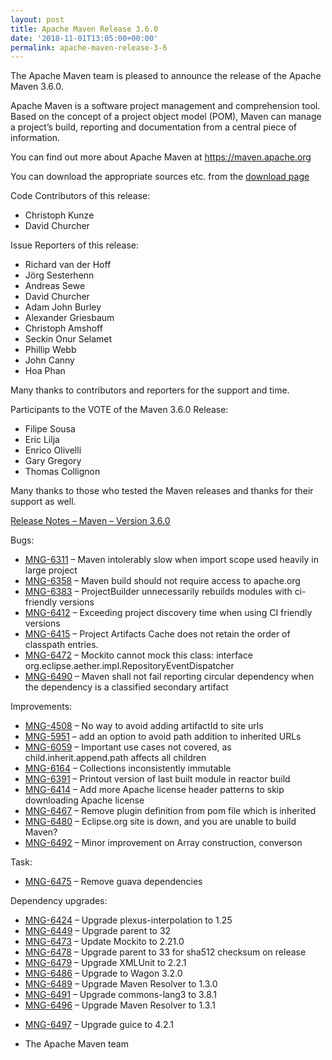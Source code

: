 ```yaml
---
layout: post
title: Apache Maven Release 3.6.0
date: '2018-11-01T13:05:00+00:00'
permalink: apache-maven-release-3-6
---
```

<div class="entry-content"><p>The Apache Maven team is pleased to announce the release of the Apache
Maven 3.6.0.</p>

<p>Apache Maven is a software project management and comprehension tool. Based
on the concept of a project object model (POM), Maven can manage a
project&rsquo;s build, reporting and documentation from a central piece of
information.</p>

<p>You can find out more about Apache Maven at <a href="https://maven.apache.org">https://maven.apache.org</a></p>

<p>You can download the appropriate sources etc. from
the <a href="https://maven.apache.org/download.cgi">download page</a></p>

<!-- more -->


<p>Code Contributors of this release:</p>

<ul>
<li>Christoph Kunze</li>
<li>David Churcher</li>
</ul>


<p>Issue Reporters of this release:</p>

<ul>
<li>Richard van der Hoff</li>
<li>Jörg Sesterhenn</li>
<li>Andreas Sewe</li>
<li>David Churcher</li>
<li>Adam John Burley</li>
<li>Alexander Griesbaum</li>
<li>Christoph Amshoff</li>
<li>Seckin Onur Selamet</li>
<li>Phillip Webb</li>
<li>John Canny</li>
<li>Hoa Phan</li>
</ul>


<p>Many thanks to contributors and reporters for the support and time.</p>

<p>Participants to the VOTE of the Maven 3.6.0 Release:</p>

<ul>
<li>Filipe Sousa</li>
<li>Eric Lilja</li>
<li>Enrico Olivelli</li>
<li>Gary Gregory</li>
<li>Thomas Collignon</li>
</ul>


<p>Many thanks to those who tested the Maven releases
and thanks for their support as well.</p>

<p><a href="https://issues.apache.org/jira/secure/ReleaseNote.jspa?projectId=12316922&amp;version=12338966">Release Notes &ndash; Maven &ndash; Version 3.6.0</a></p>

<p>Bugs:</p>

<ul>
<li><a href="https://issues.apache.org/jira/browse/MNG-6311">MNG-6311</a> &ndash; Maven intolerably slow when import scope used heavily in large project</li>
<li><a href="https://issues.apache.org/jira/browse/MNG-6358">MNG-6358</a> &ndash; Maven build should not require access to apache.org</li>
<li><a href="https://issues.apache.org/jira/browse/MNG-6383">MNG-6383</a> &ndash; ProjectBuilder unnecessarily rebuilds modules with ci-friendly versions</li>
<li><a href="https://issues.apache.org/jira/browse/MNG-6412">MNG-6412</a> &ndash; Exceeding project discovery time when using CI friendly versions</li>
<li><a href="https://issues.apache.org/jira/browse/MNG-6415">MNG-6415</a> &ndash; Project Artifacts Cache does not retain the order of classpath entries.</li>
<li><a href="https://issues.apache.org/jira/browse/MNG-6472">MNG-6472</a> &ndash; Mockito cannot mock this class: interface org.eclipse.aether.impl.RepositoryEventDispatcher</li>
<li><a href="https://issues.apache.org/jira/browse/MNG-6490">MNG-6490</a> &ndash; Maven shall not fail reporting circular dependency when the dependency is a classified secondary artifact</li>
</ul>


<p>Improvements:</p>

<ul>
<li><a href="https://issues.apache.org/jira/browse/MNG-4508">MNG-4508</a> &ndash; No way to avoid adding artifactId to site urls</li>
<li><a href="https://issues.apache.org/jira/browse/MNG-5951">MNG-5951</a> &ndash; add an option to avoid path addition to inherited URLs</li>
<li><a href="https://issues.apache.org/jira/browse/MNG-6059">MNG-6059</a> &ndash; Important use cases not covered, as child.inherit.append.path affects all children</li>
<li><a href="https://issues.apache.org/jira/browse/MNG-6164">MNG-6164</a> &ndash; Collections inconsistently immutable</li>
<li><a href="https://issues.apache.org/jira/browse/MNG-6391">MNG-6391</a> &ndash; Printout version of last built module in reactor build</li>
<li><a href="https://issues.apache.org/jira/browse/MNG-6414">MNG-6414</a> &ndash; Add more Apache license header patterns to skip downloading Apache license</li>
<li><a href="https://issues.apache.org/jira/browse/MNG-6467">MNG-6467</a> &ndash; Remove plugin definition from pom file which is inherited</li>
<li><a href="https://issues.apache.org/jira/browse/MNG-6480">MNG-6480</a> &ndash; Eclipse.org site is down, and you are unable to build Maven?</li>
<li><a href="https://issues.apache.org/jira/browse/MNG-6492">MNG-6492</a> &ndash; Minor improvement on Array construction, converson</li>
</ul>


<p>Task:</p>

<ul>
<li><a href="https://issues.apache.org/jira/browse/MNG-6475">MNG-6475</a> &ndash; Remove guava dependencies</li>
</ul>


<p>Dependency upgrades:</p>

<ul>
<li><a href="https://issues.apache.org/jira/browse/MNG-6424">MNG-6424</a> &ndash; Upgrade plexus-interpolation to 1.25</li>
<li><a href="https://issues.apache.org/jira/browse/MNG-6449">MNG-6449</a> &ndash; Upgrade parent to 32</li>
<li><a href="https://issues.apache.org/jira/browse/MNG-6473">MNG-6473</a> &ndash; Update Mockito to 2.21.0</li>
<li><a href="https://issues.apache.org/jira/browse/MNG-6478">MNG-6478</a> &ndash; Upgrade parent to 33 for sha512 checksum on release</li>
<li><a href="https://issues.apache.org/jira/browse/MNG-6479">MNG-6479</a> &ndash; Upgrade XMLUnit to 2.2.1</li>
<li><a href="https://issues.apache.org/jira/browse/MNG-6486">MNG-6486</a> &ndash; Upgrade to Wagon 3.2.0</li>
<li><a href="https://issues.apache.org/jira/browse/MNG-6489">MNG-6489</a> &ndash; Upgrade Maven Resolver to 1.3.0</li>
<li><a href="https://issues.apache.org/jira/browse/MNG-6491">MNG-6491</a> &ndash; Upgrade commons-lang3 to 3.8.1</li>
<li><a href="https://issues.apache.org/jira/browse/MNG-6496">MNG-6496</a> &ndash; Upgrade Maven Resolver to 1.3.1</li>
<li><p><a href="https://issues.apache.org/jira/browse/MNG-6497">MNG-6497</a> &ndash; Upgrade guice to 4.2.1</p></li>
<li><p>The Apache Maven team</p></li>
</ul>
